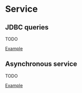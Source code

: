 # Service

## JDBC queries

TODO

[Example](https://github.com/KyleU/boilerplay/blob/master/app/models/queries/note/NoteRowQueries.scala)


## Asynchronous service

TODO

[Example](https://github.com/KyleU/boilerplay/blob/master/app/services/note/NoteRowService.scala)
